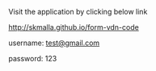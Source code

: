 Visit the application by clicking below link

http://skmalla.github.io/form-vdn-code

username: test@gmail.com

password: 123
